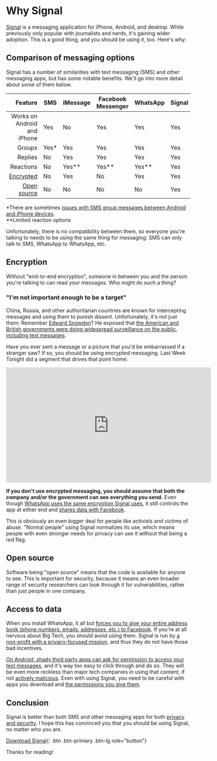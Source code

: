 ---
---

# Why Signal

[Signal](https://signal.org) is a messaging application for iPhone, Android, and desktop. While previously only popular with journalists and nerds, it's gaining wider adoption. This is a good thing, and you should be using it, too. Here's why:

## Comparison of messaging options

Signal has a number of similarities with text messaging (SMS) and other messaging apps, but has some notable benefits. We'll go into more detail about some of them below.

|                     Feature | SMS   | iMessage | Facebook Messenger | WhatsApp | Signal |
| --------------------------: | ----- | -------- | ------------------ | -------- | ------ |
| Works on Android and iPhone | Yes   | No       | Yes                | Yes      | Yes    |
|                      Groups | Yes\* | Yes      | Yes                | Yes      | Yes    |
|                     Replies | No    | Yes      | Yes                | Yes      | Yes    |
|                   Reactions | No    | Yes\*\*  | Yes\*\*            | Yes\*\*  | Yes    |
|    [Encrypted](#encryption) | No    | Yes      | No                 | Yes      | Yes    |
| [Open source](#open-source) | No    | No       | No                 | No       | Yes    |

\*There are sometimes [issues with SMS group messages between Android and iPhone devices](https://forums.att.com/conversations/data-messaging-features-internet-tethering/group-texting-between-an-android-and-iphones/5deff166bad5f2f606258e7b).<br>
\*\*Limited reaction options

Unfortunately, there is no compatibility between them, so everyone you're talking to needs to be using the same thing for messaging: SMS can only talk to SMS, WhatsApp to WhatsApp, etc.

## Encryption

Without "end-to-end encryption", someone in between you and the person you're talking to can read your messages. Who might do such a thing?

### "I'm not important enough to be a target"

China, Russia, and other authoritarian countries are known for intercepting messages and using them to punish dissent. Unfortunately, it's not just them: Remember [Edward Snowden](https://en.wikipedia.org/wiki/Edward_Snowden)? He exposed that [the American and British governments were doing widespread surveillance on the public](https://en.wikipedia.org/wiki/Edward_Snowden#Revelations), [including text messages](https://en.wikipedia.org/wiki/Dishfire).

Have you ever sent a message or a picture that you'd be embarrassed if a stranger saw? If so, you should be using encrypted messaging. Last Week Tonight did a segment that drives that point home:

<iframe width="560" height="315" src="https://www.youtube-nocookie.com/embed/XEVlyP4_11M?start=1494" title="YouTube video player" frameborder="0" allow="accelerometer; autoplay; clipboard-write; encrypted-media; gyroscope; picture-in-picture" allowfullscreen></iframe>

**If you don't use encrypted messaging, you should assume that both the company and/or the government can see everything you send.** Even though [WhatsApp uses the same encryption Signal uses](https://www.whatsapp.com/security/), it still controls the app at either end and [shares data with Facebook](https://www.howtogeek.com/722911/is-whatsapp-end-to-end-encrypted-and-does-that-matter-for-privacy/).

This is obviously an even bigger deal for people like activists and victims of abuse. "Normal people" using Signal normalizes its use, which means people with even stronger needs for privacy can use it without that being a red flag.

## Open source

Software being "open source" means that the code is available for anyone to see. This is important for security, because it means an even broader range of security researchers can look through it for vulnerabilities, rather than just people in one company.

## Access to data

When you install WhatsApp, it all but [forces you to give your entire address book (phone numbers, emails, addresses, etc.) to Facebook](https://www.vice.com/en/article/qj4qjd/whatsapp-data-security-issues). If you're at all nervous about Big Tech, you should avoid using them. Signal is run by [a non-profit with a privacy-focused mission](https://signalfoundation.org/), and thus they do not have those bad incentives.

[On Android, shady third party apps can ask for permission to access your text messages](https://www.makeuseof.com/tag/important-smartphone-app-permissions/), and it's way too easy to click through and do so. They will be even more reckless than major tech companies in using that content, if not [actively malicious](https://thehackernews.com/2022/05/another-set-of-joker-trojan-laced.html). Even with using Signal, you need to be careful with apps you download and [the permissions you give them](https://www.avg.com/en/signal/guide-to-android-app-permissions-how-to-use-them-smartly).

## Conclusion

Signal is better than both SMS and other messaging apps for both [privacy and security](../#privacy-vs-security). I hope this has convinced you that you should be using Signal, no matter who you are.

[Download Signal](https://signal.org/download/){: .btn .btn-primary .btn-lg role="button"}

Thanks for reading!
